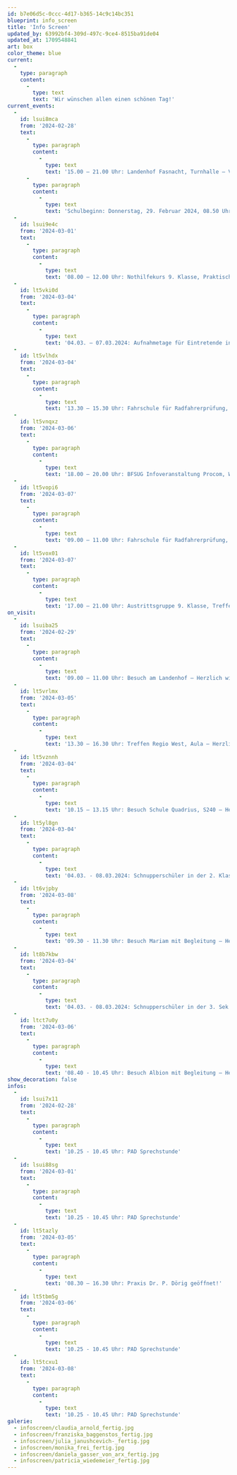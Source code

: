 ```yaml
---
id: b7e06d5c-0ccc-4d17-b365-14c9c14bc351
blueprint: info_screen
title: 'Info Screen'
updated_by: 63992bf4-309d-497c-9ce4-8515ba91de04
updated_at: 1709548841
art: box
color_theme: blue
current:
  -
    type: paragraph
    content:
      -
        type: text
        text: 'Wir wünschen allen einen schönen Tag!'
current_events:
  -
    id: lsui8mca
    from: '2024-02-28'
    text:
      -
        type: paragraph
        content:
          -
            type: text
            text: '15.00 – 21.00 Uhr: Landenhof Fasnacht, Turnhalle – Viel Vergnügen!'
      -
        type: paragraph
        content:
          -
            type: text
            text: 'Schulbeginn: Donnerstag, 29. Februar 2024, 08.50 Uhr'
  -
    id: lsui9e4c
    from: '2024-03-01'
    text:
      -
        type: paragraph
        content:
          -
            type: text
            text: '08.00 – 12.00 Uhr: Nothilfekurs 9. Klasse, Praktische Arbeit + Prüfung – Viel Erfolg!'
  -
    id: lt5vki0d
    from: '2024-03-04'
    text:
      -
        type: paragraph
        content:
          -
            type: text
            text: '04.03. – 07.03.2024: Aufnahmetage für Eintretende in die 7. Klasse 2024/25 – Viel Vergnügen!'
  -
    id: lt5vlhdx
    from: '2024-03-04'
    text:
      -
        type: paragraph
        content:
          -
            type: text
            text: '13.30 – 15.30 Uhr: Fahrschule für Radfahrerprüfung, P4 – Viel Vergnügen!'
  -
    id: lt5vnqxz
    from: '2024-03-06'
    text:
      -
        type: paragraph
        content:
          -
            type: text
            text: '18.00 – 20.00 Uhr: BFSUG Infoveranstaltung Procom, Webcockpit, Aula – Viel Vergnügen!'
  -
    id: lt5vopi6
    from: '2024-03-07'
    text:
      -
        type: paragraph
        content:
          -
            type: text
            text: '09.00 – 11.00 Uhr: Fahrschule für Radfahrerprüfung, P5 – Viel Vergnügen!'
  -
    id: lt5vox01
    from: '2024-03-07'
    text:
      -
        type: paragraph
        content:
          -
            type: text
            text: '17.00 – 21.00 Uhr: Austrittsgruppe 9. Klasse, Treffen mit Ehemaligen, Gruppe A + B, H300 – Viel Vergnügen!'
on_visit:
  -
    id: lsuiba25
    from: '2024-02-29'
    text:
      -
        type: paragraph
        content:
          -
            type: text
            text: '09.00 – 11.00 Uhr: Besuch am Landenhof – Herzlich willkommen!'
  -
    id: lt5vrlmx
    from: '2024-03-05'
    text:
      -
        type: paragraph
        content:
          -
            type: text
            text: '13.30 – 16.30 Uhr: Treffen Regio West, Aula – Herzlich willkommen!'
  -
    id: lt5vznnh
    from: '2024-03-04'
    text:
      -
        type: paragraph
        content:
          -
            type: text
            text: '10.15 – 13.15 Uhr: Besuch Schule Quadrius, S240 – Herzlich willkommen!'
  -
    id: lt5yl8gn
    from: '2024-03-04'
    text:
      -
        type: paragraph
        content:
          -
            type: text
            text: '04.03. - 08.03.2024: Schnupperschüler in der 2. Klasse b, Calypso – Herzlich willkommen!'
  -
    id: lt6vjpby
    from: '2024-03-08'
    text:
      -
        type: paragraph
        content:
          -
            type: text
            text: '09.30 - 11.30 Uhr: Besuch Mariam mit Begleitung – Herzlich willkommen!'
  -
    id: lt8b7kbw
    from: '2024-03-04'
    text:
      -
        type: paragraph
        content:
          -
            type: text
            text: '04.03. - 08.03.2024: Schnupperschüler in der 3. Sek a, Chlini Gigante – Herzlich willkommen!'
  -
    id: ltct7u0y
    from: '2024-03-06'
    text:
      -
        type: paragraph
        content:
          -
            type: text
            text: '08.40 - 10.45 Uhr: Besuch Albion mit Begleitung – Herzlich willkommen!'
show_decoration: false
infos:
  -
    id: lsui7x11
    from: '2024-02-28'
    text:
      -
        type: paragraph
        content:
          -
            type: text
            text: '10.25 - 10.45 Uhr: PAD Sprechstunde'
  -
    id: lsui88sg
    from: '2024-03-01'
    text:
      -
        type: paragraph
        content:
          -
            type: text
            text: '10.25 - 10.45 Uhr: PAD Sprechstunde'
  -
    id: lt5tazly
    from: '2024-03-05'
    text:
      -
        type: paragraph
        content:
          -
            type: text
            text: '08.30 – 16.30 Uhr: Praxis Dr. P. Dörig geöffnet!'
  -
    id: lt5tbm5g
    from: '2024-03-06'
    text:
      -
        type: paragraph
        content:
          -
            type: text
            text: '10.25 - 10.45 Uhr: PAD Sprechstunde'
  -
    id: lt5tcxu1
    from: '2024-03-08'
    text:
      -
        type: paragraph
        content:
          -
            type: text
            text: '10.25 - 10.45 Uhr: PAD Sprechstunde'
galerie:
  - infoscreen/claudia_arnold_fertig.jpg
  - infoscreen/franziska_baggenstos_fertig.jpg
  - infoscreen/julia_janushcevich-_fertig.jpg
  - infoscreen/monika_frei_fertig.jpg
  - infoscreen/daniela_gasser_von_arx_fertig.jpg
  - infoscreen/patricia_wiedemeier_fertig.jpg
---
```

